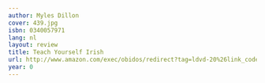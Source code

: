 ```yaml
---
author: Myles Dillon
cover: 439.jpg
isbn: 0340057971
lang: nl
layout: review
title: Teach Yourself Irish
url: http://www.amazon.com/exec/obidos/redirect?tag=ldvd-20%26link_code=xm2%26camp=2025%26creative=165953%26path=http://www.amazon.com/gp/redirect.html%253fASIN=0340057971%2526tag=ldvd-20%2526lcode=xm2%2526cID=2025%2526ccmID=165953%2526location=/o/ASIN/0340057971%25253FSubscriptionId=0VJDVJ14KM0P0VXDCQ82
year: 0
---
```


